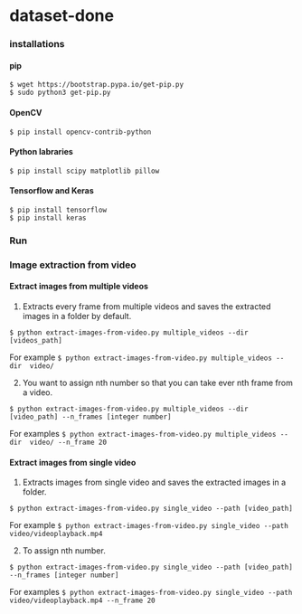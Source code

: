 # dataset-done

### installations

#### pip
```
$ wget https://bootstrap.pypa.io/get-pip.py
$ sudo python3 get-pip.py
```
#### OpenCV
```$ pip install opencv-contrib-python```
#### Python labraries
```$ pip install scipy matplotlib pillow```
#### Tensorflow and Keras

```
$ pip install tensorflow
$ pip install keras
```

### Run
### Image extraction from video
#### Extract images from multiple videos
1. Extracts every frame from multiple videos and saves the extracted images in a folder by default.

`$ python extract-images-from-video.py multiple_videos --dir [videos_path]`

For example
`$ python extract-images-from-video.py multiple_videos --dir  video/`

2. You want to assign nth number so that you can take ever nth frame from a video.

`$ python extract-images-from-video.py multiple_videos --dir [video_path] --n_frames [integer number]`

For examples
`$ python extract-images-from-video.py multiple_videos --dir  video/ --n_frame 20`

#### Extract images from single video

1. Extracts images from single video and saves the extracted images in a folder.

`$ python extract-images-from-video.py single_video --path [video_path]`

For example
`$ python extract-images-from-video.py single_video --path video/videoplayback.mp4`

2. To assign nth number.

`$ python extract-images-from-video.py single_video --path [video_path] --n_frames [integer number]`

For examples
`$ python extract-images-from-video.py single_video --path video/videoplayback.mp4 --n_frame 20`